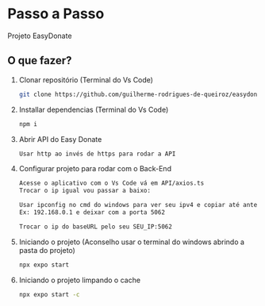 # Passo a Passo

Projeto EasyDonate

## O que fazer?

1. Clonar repositório (Terminal do Vs Code)

   ```bash
   git clone https://github.com/guilherme-rodrigues-de-queiroz/easydonate.git
   ```

2. Installar dependencias (Terminal do Vs Code)

   ```bash
   npm i
   ```

3. Abrir API do Easy Donate
   ```bash
   Usar http ao invés de https para rodar a API
   ```

5. Configurar projeto para rodar com o Back-End

   ```bash
   Acesse o aplicativo com o Vs Code vá em API/axios.ts
   Trocar o ip igual vou passar a baixo:
   
   Usar ipconfig no cmd do windows para ver seu ipv4 e copiar até antes da porta.
   Ex: 192.168.0.1 e deixar com a porta 5062

   Trocar o ip do baseURL pelo seu SEU_IP:5062
   ```

6. Iniciando o projeto (Aconselho usar o terminal do windows abrindo a pasta do projeto)
   ```bash
   npx expo start
   ```

7. Iniciando o projeto limpando o cache
   ```bash
   npx expo start -c
   ```
